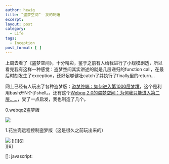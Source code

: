 ```yaml
---
author: hewig
title: “盗梦空间”--我的制造
excerpt:
layout: post
category:
  - Life
tags:
  - Inception
post_format: [ ]
---
```

上周去看了《盗梦空间》，十分精彩，鉴于之前有人给我进行了小规模剧透，所以看完我有这样一种感觉：盗梦空间其实讲述的就是几层递归的function call，在最后时刻发生了exception，还好足够健壮catch了并执行了finally里的return…

网上已经有人玩出了各种盗梦版：[盗梦终端：如何进入第1000层梦境][1]，这个是利用bash开N个子shell。。还有这个[Webqq 2.0的盗梦空间：为何我只能进入第二层……][2]，受了一点启发，我也制造了几个。

0.webqq2盗梦版

![][3]

1.花生壳远程控制盗梦版（这是很久之前玩出来的）

![][4] [![][6]  
][6]  

 [1]: http://www.ibentu.org/2010/09/09/how-to-inception-to-1000-level.html
 [2]: http://www.techcrunchchina.com/4216
 [3]: http://kernelpanic.im/blog/wp-content/uploads/2010/09/webqq2e79b97e6a2a6.jpg
 [4]: http://kernelpanic.im/blog/wp-content/uploads/2010/09/e88ab1e7949fe5a3b3e8bf9ce7a88be68ea7e588b6.jpg
 []: javascript:
